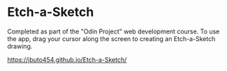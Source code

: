 # Etch-a-Sketch

Completed as part of the "Odin Project" web development course. To use the app, drag your cursor along the screen to creating an Etch-a-Sketch drawing. 

https://jbuto454.github.io/Etch-a-Sketch/
